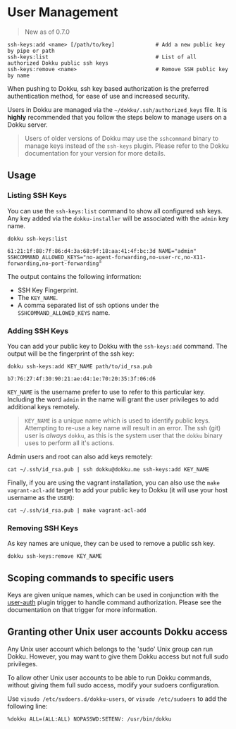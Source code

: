 # User Management

> New as of 0.7.0

```
ssh-keys:add <name> [/path/to/key]             # Add a new public key by pipe or path
ssh-keys:list                                  # List of all authorized Dokku public ssh keys
ssh-keys:remove <name>                         # Remove SSH public key by name
```

When pushing to Dokku, ssh key based authorization is the preferred authentication method, for ease of use and increased security.

Users in Dokku are managed via the `~/dokku/.ssh/authorized_keys` file. It is **highly** recommended that you follow the steps below to manage users on a Dokku server.

> Users of older versions of Dokku may use the `sshcommand` binary to manage keys instead of the `ssh-keys` plugin. Please refer to the Dokku documentation for your version for more details.

## Usage

### Listing SSH Keys

You can use the `ssh-keys:list` command to show all configured ssh keys. Any key added via the `dokku-installer` will be associated with the `admin` key name.

```shell
dokku ssh-keys:list
```

```
61:21:1f:88:7f:86:d4:3a:68:9f:18:aa:41:4f:bc:3d NAME="admin" SSHCOMMAND_ALLOWED_KEYS="no-agent-forwarding,no-user-rc,no-X11-forwarding,no-port-forwarding"
```

The output contains the following information:

- SSH Key Fingerprint.
- The `KEY_NAME`.
- A comma separated list of ssh options under the `SSHCOMMAND_ALLOWED_KEYS` name.

### Adding SSH Keys

You can add your public key to Dokku with the `ssh-keys:add` command. The output will be the fingerprint of the ssh key:

```shell
dokku ssh-keys:add KEY_NAME path/to/id_rsa.pub
```

```
b7:76:27:4f:30:90:21:ae:d4:1e:70:20:35:3f:06:d6
```

`KEY_NAME` is the username prefer to use to refer to this particular key. Including the word `admin` in the name will grant the user privileges to add additional keys remotely.

> `KEY_NAME` is a unique name which is used to identify public keys. Attempting to re-use a key name will result in an error. The ssh (git) user is *always* `dokku`, as this is the system user that the `dokku` binary uses to perform all it's actions.

Admin users and root can also add keys remotely:

```shell
cat ~/.ssh/id_rsa.pub | ssh dokku@dokku.me ssh-keys:add KEY_NAME
```

Finally, if you are using the vagrant installation, you can also use the `make vagrant-acl-add` target to add your public key to Dokku (it will use your host username as the `USER`):

```shell
cat ~/.ssh/id_rsa.pub | make vagrant-acl-add
```

### Removing SSH Keys

As key names are unique, they can be used to remove a public ssh key.

```SHELL
dokku ssh-keys:remove KEY_NAME
```

## Scoping commands to specific users

Keys are given unique names, which can be used in conjunction with the [user-auth](/dokku/development/plugin-triggers/#user-auth) plugin trigger to handle command authorization. Please see the documentation on that trigger for more information.

## Granting other Unix user accounts Dokku access

Any Unix user account which belongs to the 'sudo' Unix group can run Dokku.  However, you may want to give them Dokku access but not full sudo privileges.

To allow other Unix user accounts to be able to run Dokku commands, without giving them full sudo access, modify your sudoers configuration.

Use `visudo /etc/sudoers.d/dokku-users`, or `visudo /etc/sudoers` to add the following line:

```
%dokku ALL=(ALL:ALL) NOPASSWD:SETENV: /usr/bin/dokku
```

